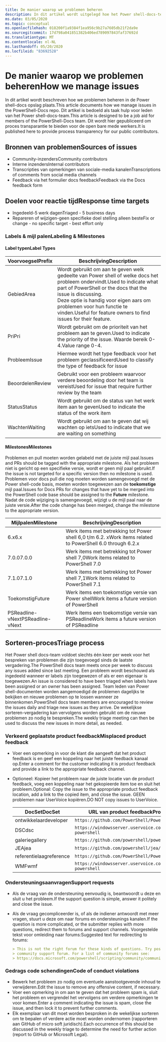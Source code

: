 ```yaml
---
title: De manier waarop we problemen beheren
description: In dit artikel wordt uitgelegd hoe het Power shell-docs-team pull-aanvragen beheert.
ms.date: 03/05/2020
ms.topic: conceptual
ms.openlocfilehash: 018200f1a9384f1ea956c9b27a7605db21f2da9e
ms.sourcegitcommit: 17d798a041851382b406ed789097843faf37692d
ms.translationtype: MT
ms.contentlocale: nl-NL
ms.lasthandoff: 05/20/2020
ms.locfileid: "83692528"
---
```

# <a name="how-we-manage-issues"></a><span data-ttu-id="b97db-103">De manier waarop we problemen beheren</span><span class="sxs-lookup"><span data-stu-id="b97db-103">How we manage issues</span></span>

<span data-ttu-id="b97db-104">In dit artikel wordt beschreven hoe we problemen beheren in de Power shell-docs opslag plaats.</span><span class="sxs-lookup"><span data-stu-id="b97db-104">This article documents how we manage issues in the PowerShell-Docs repo.</span></span> <span data-ttu-id="b97db-105">Dit artikel is bedoeld als taak hulp voor leden van het Power shell-docs-team.</span><span class="sxs-lookup"><span data-stu-id="b97db-105">This article is designed to be a job aid for members of the PowerShell-Docs team.</span></span> <span data-ttu-id="b97db-106">Dit wordt hier gepubliceerd om proces transparantie te bieden voor de open bare mede werkers.</span><span class="sxs-lookup"><span data-stu-id="b97db-106">It is published here to provide process transparency for our public contributors.</span></span>

## <a name="sources-of-issues"></a><span data-ttu-id="b97db-107">Bronnen van problemen</span><span class="sxs-lookup"><span data-stu-id="b97db-107">Sources of issues</span></span>

- <span data-ttu-id="b97db-108">Community-inzenders</span><span class="sxs-lookup"><span data-stu-id="b97db-108">Community contributors</span></span>
- <span data-ttu-id="b97db-109">Interne inzenders</span><span class="sxs-lookup"><span data-stu-id="b97db-109">Internal contributors</span></span>
- <span data-ttu-id="b97db-110">Transcripties van opmerkingen van sociale-media kanalen</span><span class="sxs-lookup"><span data-stu-id="b97db-110">Transcriptions of comments from social media channels</span></span>
- <span data-ttu-id="b97db-111">Feedback via het formulier docs feedback</span><span class="sxs-lookup"><span data-stu-id="b97db-111">Feedback via the Docs feedback form</span></span>

## <a name="response-time-targets"></a><span data-ttu-id="b97db-112">Doelen voor reactie tijd</span><span class="sxs-lookup"><span data-stu-id="b97db-112">Response time targets</span></span>

- <span data-ttu-id="b97db-113">Ingedeeld-5 werk dagen</span><span class="sxs-lookup"><span data-stu-id="b97db-113">Triaged - 5 business days</span></span>
- <span data-ttu-id="b97db-114">Repareren of wijzigen-geen specifieke doel stelling alleen beste</span><span class="sxs-lookup"><span data-stu-id="b97db-114">Fix or change - no specific target - best effort only</span></span>

### <a name="labeling--milestones"></a><span data-ttu-id="b97db-115">Labels & mijl palen</span><span class="sxs-lookup"><span data-stu-id="b97db-115">Labeling & Milestones</span></span>

#### <a name="label-types"></a><span data-ttu-id="b97db-116">Label typen</span><span class="sxs-lookup"><span data-stu-id="b97db-116">Label Types</span></span>

|<span data-ttu-id="b97db-117">Voorvoegsel</span><span class="sxs-lookup"><span data-stu-id="b97db-117">Prefix</span></span>  | <span data-ttu-id="b97db-118">Beschrijving</span><span class="sxs-lookup"><span data-stu-id="b97db-118">Description</span></span>                                                         |
|------- | --------------------------------------------------------------------|
|<span data-ttu-id="b97db-119">Gebied</span><span class="sxs-lookup"><span data-stu-id="b97db-119">Area</span></span>    | <span data-ttu-id="b97db-120">Wordt gebruikt om aan te geven welk gedeelte van Power shell of welke docs het probleem ondervindt.</span><span class="sxs-lookup"><span data-stu-id="b97db-120">Used to indicate what part of PowerShell or the docs that the issue is discussing.</span></span><br><span data-ttu-id="b97db-121">Deze optie is handig voor eigen aars om problemen voor hun functie te vinden.</span><span class="sxs-lookup"><span data-stu-id="b97db-121">Useful for feature owners to find issues for their feature.</span></span>|
|<span data-ttu-id="b97db-122">Pri</span><span class="sxs-lookup"><span data-stu-id="b97db-122">Pri</span></span>     | <span data-ttu-id="b97db-123">Wordt gebruikt om de prioriteit van het probleem aan te geven.</span><span class="sxs-lookup"><span data-stu-id="b97db-123">Used to indicate the priority of the issue.</span></span> <span data-ttu-id="b97db-124">Waarde bereik 0-4.</span><span class="sxs-lookup"><span data-stu-id="b97db-124">Value range 0-4.</span></span>        |
|<span data-ttu-id="b97db-125">Probleem</span><span class="sxs-lookup"><span data-stu-id="b97db-125">Issue</span></span>   | <span data-ttu-id="b97db-126">Hiermee wordt het type feedback voor het probleem geclassificeerd</span><span class="sxs-lookup"><span data-stu-id="b97db-126">Used to classify the type of feedback for issue</span></span>                     |
|<span data-ttu-id="b97db-127">Beoordelen</span><span class="sxs-lookup"><span data-stu-id="b97db-127">Review</span></span>  | <span data-ttu-id="b97db-128">Gebruikt voor een probleem waarvoor verdere beoordeling door het team is vereist</span><span class="sxs-lookup"><span data-stu-id="b97db-128">Used for issue that require further review by the team</span></span>              |
|<span data-ttu-id="b97db-129">Status</span><span class="sxs-lookup"><span data-stu-id="b97db-129">Status</span></span>  | <span data-ttu-id="b97db-130">Wordt gebruikt om de status van het werk item aan te geven</span><span class="sxs-lookup"><span data-stu-id="b97db-130">Used to indicate the status of the work item</span></span>                        |
|<span data-ttu-id="b97db-131">Wachten</span><span class="sxs-lookup"><span data-stu-id="b97db-131">Waiting</span></span> | <span data-ttu-id="b97db-132">Wordt gebruikt om aan te geven dat wij wachten op iets</span><span class="sxs-lookup"><span data-stu-id="b97db-132">Used to indicate that we are waiting on something</span></span>                   |

#### <a name="milestones"></a><span data-ttu-id="b97db-133">Milestones</span><span class="sxs-lookup"><span data-stu-id="b97db-133">Milestones</span></span>

<span data-ttu-id="b97db-134">Problemen en pull moeten worden gelabeld met de juiste mijl paal.</span><span class="sxs-lookup"><span data-stu-id="b97db-134">Issues and PRs should be tagged with the appropriate milestone.</span></span> <span data-ttu-id="b97db-135">Als het probleem niet is gericht op een specifieke versie, wordt er geen mijl paal gebruikt.</span><span class="sxs-lookup"><span data-stu-id="b97db-135">If the issue is not targeted for a specific version then no milestone is used.</span></span> <span data-ttu-id="b97db-136">Problemen voor docs pull die nog moeten worden samengevoegd met de Power shell-code basis, moeten worden toegewezen aan de **toekomstige** mijl paal.</span><span class="sxs-lookup"><span data-stu-id="b97db-136">Issues for Docs PRs for changes that have yet to be merged into the PowerShell code base should be assigned to the **Future** milestone.</span></span> <span data-ttu-id="b97db-137">Nadat de code wijziging is samengevoegd, wijzigt u de mijl paal naar de juiste versie.</span><span class="sxs-lookup"><span data-stu-id="b97db-137">After the code change has been merged, change the milestone to the appropriate version.</span></span>

|    <span data-ttu-id="b97db-138">Mijlpalen</span><span class="sxs-lookup"><span data-stu-id="b97db-138">Milestone</span></span>     |                    <span data-ttu-id="b97db-139">Beschrijving</span><span class="sxs-lookup"><span data-stu-id="b97db-139">Description</span></span>                     |
| ---------------- | -------------------------------------------------- |
| <span data-ttu-id="b97db-140">6.x</span><span class="sxs-lookup"><span data-stu-id="b97db-140">6.x</span></span>              | <span data-ttu-id="b97db-141">Werk items met betrekking tot Power shell 6,0 t/m 6.2. x</span><span class="sxs-lookup"><span data-stu-id="b97db-141">Work items related to PowerShell 6.0 through 6.2.x</span></span> |
| <span data-ttu-id="b97db-142">7.0.0</span><span class="sxs-lookup"><span data-stu-id="b97db-142">7.0.0</span></span>            | <span data-ttu-id="b97db-143">Werk items met betrekking tot Power shell 7,0</span><span class="sxs-lookup"><span data-stu-id="b97db-143">Work items related to PowerShell 7.0</span></span>               |
| <span data-ttu-id="b97db-144">7.1.0</span><span class="sxs-lookup"><span data-stu-id="b97db-144">7.1.0</span></span>            | <span data-ttu-id="b97db-145">Werk items met betrekking tot Power shell 7,1</span><span class="sxs-lookup"><span data-stu-id="b97db-145">Work items related to PowerShell 7.1</span></span>               |
| <span data-ttu-id="b97db-146">Toekomstig</span><span class="sxs-lookup"><span data-stu-id="b97db-146">Future</span></span>           | <span data-ttu-id="b97db-147">Werk items een toekomstige versie van Power shell</span><span class="sxs-lookup"><span data-stu-id="b97db-147">Work items a future version of PowerShell</span></span>          |
| <span data-ttu-id="b97db-148">PSReadline-vNext</span><span class="sxs-lookup"><span data-stu-id="b97db-148">PSReadline-vNext</span></span> | <span data-ttu-id="b97db-149">Werk items een toekomstige versie van PSReadline</span><span class="sxs-lookup"><span data-stu-id="b97db-149">Work items a future version of PSReadline</span></span>          |

## <a name="triage-process"></a><span data-ttu-id="b97db-150">Sorteren-proces</span><span class="sxs-lookup"><span data-stu-id="b97db-150">Triage process</span></span>

<span data-ttu-id="b97db-151">Het Power shell docs-team voldoet slechts één keer per week voor het bespreken van problemen die zijn toegevoegd sinds de laatste vergadering.</span><span class="sxs-lookup"><span data-stu-id="b97db-151">The PowerShell docs team meets once per week to discuss any issues added since last meeting.</span></span> <span data-ttu-id="b97db-152">Een probleem wordt beschouwd als ingedeeld wanneer er labels zijn toegewezen of als er een eigenaar is toegewezen.</span><span class="sxs-lookup"><span data-stu-id="b97db-152">An issue is considered to have been triaged when labels have been assigned or an owner has been assigned.</span></span> <span data-ttu-id="b97db-153">Team leden van Power shell-documenten worden aangemoedigd de problemen dagelijks te bekijken en nieuwe problemen op te lossen wanneer ze binnenkomen.</span><span class="sxs-lookup"><span data-stu-id="b97db-153">PowerShell docs team members are encouraged to review the issues daily and triage new issues as they arrive.</span></span> <span data-ttu-id="b97db-154">De wekelijkse sorteren-vergadering kan vervolgens worden gebruikt om de nieuwe problemen zo nodig te bespreken.</span><span class="sxs-lookup"><span data-stu-id="b97db-154">The weekly triage meeting can then be used to discuss the new issues in more detail, as needed.</span></span>

### <a name="misplaced-product-feedback"></a><span data-ttu-id="b97db-155">Verkeerd geplaatste product feedback</span><span class="sxs-lookup"><span data-stu-id="b97db-155">Misplaced product feedback</span></span>

- <span data-ttu-id="b97db-156">Voer een opmerking in voor de klant die aangeeft dat het product feedback is en geef een koppeling naar het juiste feedback kanaal op.</span><span class="sxs-lookup"><span data-stu-id="b97db-156">Enter a comment for the customer indicating it is product feedback and provide a link to the appropriate feedback channel.</span></span>
- <span data-ttu-id="b97db-157">Optioneel: Kopieer het probleem naar de juiste locatie van de product feedback, voeg een koppeling naar het gekopieerde item toe en sluit het probleem.</span><span class="sxs-lookup"><span data-stu-id="b97db-157">Optional: Copy the issue to the appropriate product feedback location, add a link to the copied item, and close the issue.</span></span> <span data-ttu-id="b97db-158">GEEN problemen naar UserVoice kopiëren.</span><span class="sxs-lookup"><span data-stu-id="b97db-158">DO NOT copy issues to UserVoice.</span></span>

  | <span data-ttu-id="b97db-159">DocSet</span><span class="sxs-lookup"><span data-stu-id="b97db-159">DocSet</span></span>    | <span data-ttu-id="b97db-160">URL van product feedback</span><span class="sxs-lookup"><span data-stu-id="b97db-160">Product Feedback URL</span></span>                                           |
  | --------- | -------------------------------------------------------------- |
  | <span data-ttu-id="b97db-161">ontwikkelaar</span><span class="sxs-lookup"><span data-stu-id="b97db-161">developer</span></span> | `https://github.com/PowerShell/PowerShell/issues/new/choose`   |
  | <span data-ttu-id="b97db-162">DSC</span><span class="sxs-lookup"><span data-stu-id="b97db-162">dsc</span></span>       | `https://windowsserver.uservoice.com/forums/301869-powershell` |
  | <span data-ttu-id="b97db-163">galerie</span><span class="sxs-lookup"><span data-stu-id="b97db-163">gallery</span></span>   | `https://github.com/powershell/powershellgallery/issues/new`   |
  | <span data-ttu-id="b97db-164">JEA</span><span class="sxs-lookup"><span data-stu-id="b97db-164">jea</span></span>       | `https://github.com/powershell/jea/issues/new`                 |
  | <span data-ttu-id="b97db-165">referentielaag</span><span class="sxs-lookup"><span data-stu-id="b97db-165">reference</span></span> | `https://github.com/PowerShell/PowerShell/issues/new/choose`   |
  | <span data-ttu-id="b97db-166">WMF</span><span class="sxs-lookup"><span data-stu-id="b97db-166">wmf</span></span>       | `https://windowsserver.uservoice.com/forums/301869-powershell` |

### <a name="support-requests"></a><span data-ttu-id="b97db-167">Ondersteuningsaanvragen</span><span class="sxs-lookup"><span data-stu-id="b97db-167">Support requests</span></span>

- <span data-ttu-id="b97db-168">Als de vraag van de ondersteuning eenvoudig is, beantwoordt u deze en sluit u het probleem.</span><span class="sxs-lookup"><span data-stu-id="b97db-168">If the support question is simple, answer it politely and close the issue.</span></span>
- <span data-ttu-id="b97db-169">Als de vraag gecompliceerder is, of als de indiener antwoordt met meer vragen, stuurt u deze om naar forums en ondersteunings kanalen.</span><span class="sxs-lookup"><span data-stu-id="b97db-169">If the question is more complicated, or the submitter replies with more questions, redirect them to forums and support channels.</span></span> <span data-ttu-id="b97db-170">Voorgestelde tekst voor omleiding naar forums:</span><span class="sxs-lookup"><span data-stu-id="b97db-170">Suggested text for redirecting to forums:</span></span>

  ```Markdown
  > This is not the right forum for these kinds of questions. Try posting your question in a
  > community support forum. For a list of community forums see:
  > https://docs.microsoft.com/powershell/scripting/community/community-support
  ```

### <a name="code-of-conduct-violations"></a><span data-ttu-id="b97db-171">Gedrags code schendingen</span><span class="sxs-lookup"><span data-stu-id="b97db-171">Code of conduct violations</span></span>

- <span data-ttu-id="b97db-172">Bewerk het probleem zo nodig om eventuele aanstootgevende inhoud te verwijderen.</span><span class="sxs-lookup"><span data-stu-id="b97db-172">Edit the issue to remove any offensive content, if necessary.</span></span>
- <span data-ttu-id="b97db-173">Voer een opmerking in om aan te geven dat het probleem spam is, sluit het probleem en vergrendel het vervolgens om verdere opmerkingen te voor komen.</span><span class="sxs-lookup"><span data-stu-id="b97db-173">Enter a comment indicating the issue is spam, close the issue, and then lock it to prevent further comments.</span></span>
- <span data-ttu-id="b97db-174">Elk exemplaar van dit moet worden besproken in de wekelijkse sorteren om te bepalen of verdere actie moet worden ondernomen (rapporteren aan GitHub of micro soft juridisch).</span><span class="sxs-lookup"><span data-stu-id="b97db-174">Each occurrence of this should be discussed in the weekly triage to determine the need for further action (report to GitHub or Microsoft Legal).</span></span>
